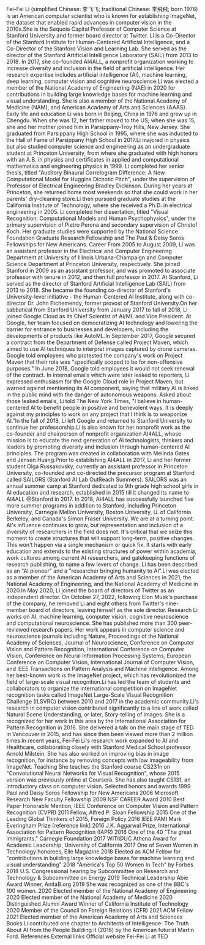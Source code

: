 Fei-Fei Li (simplified Chinese: 李飞飞; traditional Chinese: 李飛飛;
born 1976) is an American computer scientist who is known for
establishing ImageNet, the dataset that enabled rapid advances in
computer vision in the 2010s.She is the Sequoia Capital Professor of
Computer Science at Stanford University and former board director at
Twitter. Li is a Co-Director of the Stanford Institute for
Human-Centered Artificial Intelligence, and a Co-Director of the
Stanford Vision and Learning Lab. She served as the director of the
Stanford Artificial Intelligence Laboratory (SAIL) from 2013 to 2018. In
2017, she co-founded AI4ALL, a nonprofit organization working to
increase diversity and inclusion in the field of artificial
intelligence. Her research expertise includes artificial intelligence
(AI), machine learning, deep learning, computer vision and cognitive
neuroscience.Li was elected a member of the National Academy of
Engineering (NAE) in 2020 for contributions in building large knowledge
bases for machine learning and visual understanding. She is also a
member of the National Academy of Medicine (NAM), and American Academy
of Arts and Sciences (AAAS). Early life and education Li was born in
Beijing, China in 1976 and grew up in Chengdu. When she was 12, her
father moved to the US; when she was 15, she and her mother joined him
in Parsippany-Troy Hills, New Jersey. She graduated from Parsippany High
School in 1995, where she was inducted to the Hall of Fame of Parsippany
High School in 2017.Li majored in physics but also studied computer
science and engineering as an undergraduate student at Princeton
University, from where she graduated with high honors with an A.B. in
physics and certificates in applied and computational mathematics and
engineering physics in 1999. Li completed her senior thesis, titled
\"Auditory Binaural Correlogram Difference: A New Computational Model
for Huggins Dichotic Pitch\", under the supervision of Professor of
Electrical Engineering Bradley Dickinson. During her years at Princeton,
she returned home most weekends so that she could work in her parents\'
dry-cleaning store.Li then pursued graduate studies at the California
Institute of Technology, where she received a Ph.D. in electrical
engineering in 2005. Li completed her dissertation, titled \"Visual
Recognition: Computational Models and Human Psychophysics\", under the
primary supervision of Pietro Perona and secondary supervision of
Christof Koch. Her graduate studies were supported by the National
Science Foundation Graduate Research Fellowship and The Paul & Daisy
Soros Fellowships for New Americans. Career From 2005 to August 2009, Li
was an assistant professor in the Electrical and Computer Engineering
Department at University of Illinois Urbana-Champaign and Computer
Science Department at Princeton University, respectively. She joined
Stanford in 2009 as an assistant professor, and was promoted to
associate professor with tenure in 2012, and then full professor in
2017. At Stanford, Li served as the director of Stanford Artificial
Intelligence Lab (SAIL) from 2013 to 2018. She became the founding
co-director of Stanford\'s University-level initiative - the
Human-Centered AI Institute, along with co-director Dr. John Etchemendy,
former provost of Stanford University.On her sabbatical from Stanford
University from January 2017 to fall of 2018, Li joined Google Cloud as
its Chief Scientist of AI/ML and Vice President. At Google, her team
focused on democratizing AI technology and lowering the barrier for
entrance to businesses and developers, including the developments of
products like AutoML.In September 2017, Google secured a contract from
the Department of Defense called Project Maven, which aimed to use AI
techniques to interpret images captured by drone cameras. Google told
employees who protested the company\'s work on Project Maven that their
role was \"specifically scoped to be for non-offensive purposes.\" In
June 2018, Google told employees it would not seek renewal of the
contract. In internal emails which were later leaked to reporters, Li
expressed enthusiasm for the Google Cloud role in Project Maven, but
warned against mentioning its AI component, saying that military AI is
linked in the public mind with the danger of autonomous weapons. Asked
about those leaked emails, Li told The New York Times, \"I believe in
human-centered AI to benefit people in positive and benevolent ways. It
is deeply against my principles to work on any project that I think is
to weaponize AI.\"In the fall of 2018, Li left Google and returned to
Stanford University to continue her professorship.Li is also known for
her nonprofit work as the co-founder and chairperson of nonprofit
organization AI4ALL, whose mission is to educate the next generation of
AI technologists, thinkers and leaders by promoting diversity and
inclusion through human-centered AI principles. The program was created
in collaboration with Melinda Gates and Jensen Huang.Prior to
establishing AI4ALL in 2017, Li and her former student Olga Russakovsky,
currently an assistant professor in Princeton University, co-founded and
co-directed the precursor program at Stanford called SAILORS (Stanford
AI Lab OutReach Summers). SAILORS was an annual summer camp at Stanford
dedicated to 9th grade high school girls in AI education and research,
established in 2015 till it changed its name to AI4ALL \@Stanford in
2017. In 2018, AI4ALL has successfully launched five more summer
programs in addition to Stanford, including Princeton University,
Carnegie Mellon University, Boston University, U. of California
Berkeley, and Canada\'s Simon Fraser University. We are at a turning
point. AI's influence continues to grow, but representation and
inclusion of a diversity of researchers in the field does not. It's
critical that we seize this moment to create structures that will
support long-term, positive changes. This won't happen via a single
mechanism or quick fix. It starts with early education and extends to
the existing structures of power within academia, work cultures among
current AI researchers, and gatekeeping functions of research
publishing, to name a few levers of change. Li has been described as an
\"AI pioneer\" and a \"researcher bringing humanity to AI\".Li was
elected as a member of the American Academy of Arts and Sciences in
2021, the National Academy of Engineering, and the National Academy of
Medicine in 2020.In May 2020, Li joined the board of directors of
Twitter as an independent director. On October 27, 2022, following Elon
Musk's purchase of the company, he removed Li and eight others from
Twitter\'s nine-member board of directors, leaving himself as the sole
director. Research Li works on AI, machine learning, computer vision,
cognitive neuroscience and computational neuroscience. She has published
more than 300 peer-reviewed research papers. Her work appears in
computer science and neuroscience journals including Nature, Proceedings
of the National Academy of Sciences, Journal of Neuroscience, Conference
on Computer Vision and Pattern Recognition, International Conference on
Computer Vision, Conference on Neural Information Processing Systems,
European Conference on Computer Vision, International Journal of
Computer Vision, and IEEE Transactions on Pattern Analysis and Machine
Intelligence. Among her best-known work is the ImageNet project, which
has revolutionized the field of large-scale visual recognition.Li has
led the team of students and collaborators to organize the international
competition on ImageNet recognition tasks called ImageNet Large-Scale
Visual Recognition Challenge (ILSVRC) between 2010 and 2017 in the
academic community.Li\'s research in computer vision contributed
significantly to a line of work called Natural Scene Understanding, or
later, Story-telling of images. She is a recognized for her work in this
area by the International Association for Pattern Recognition in 2016.
She delivered a talk on the main stage of TED in Vancouver in 2015, and
has since then been viewed more than 2 million times.In recent years,
Fei-Fei Li\'s research work expanded to AI and Healthcare, collaborating
closely with Stanford Medical School professor Arnold Milstein. She has
also worked on improving bias in image recognition, for instance by
removing concepts with low imageability from ImageNet. Teaching She
teaches the Stanford course CS231n on \"Convolutional Neural Networks
for Visual Recognition\", whose 2015 version was previously online at
Coursera. She has also taught CS131, an introductory class on computer
vision. Selected honors and awards 1999 Paul and Daisy Soros Fellowship
for New Americans 2006 Microsoft Research New Faculty Fellowship 2009
NSF CAREER Award 2010 Best Paper Honorable Mention, IEEE Conference on
Computer Vision and Pattern Recognition (CVPR) 2011 Fellow, Alfred P.
Sloan Fellowship 2015 One of the Leading Global Thinkers of 2015,
Foreign Policy 2016 IEEE PAMI Mark Everingham Prize \[reference link\]
2016 J.K. Aggarwal Prize, International Association for Pattern
Recognition (IAPR) 2016 One of the 40 "The great immigrants," Carnegie
Foundation 2017 WITI@UC Athena Award for Academic Leadership, University
of California 2017 One of Seven Women in Technology honorees, Elle
Magazine 2018 Elected as ACM Fellow for \"contributions in building
large knowledge bases for machine learning and visual understanding\"
2018 \"America\'s Top 50 Women In Tech\" by Forbes 2018 U.S.
Congressional hearing by Subcommittee on Research and Technology &
Subcommittee on Energy 2019 Technical Leadership Abie Award Winner,
AnitaB.org 2019 She was recognized as one of the BBC\'s 100 women. 2020
Elected member of the National Academy of Engineering 2020 Elected
member of the National Academy of Medicine 2020 Distinguished Alumni
Award Winner of California Institute of Technology 2020 Member of the
Council on Foreign Relations (CFR) 2021 ACM Fellow 2021 Elected member
of the American Academy of Arts and Sciences Books Li contributed one
chapter to Architects of Intelligence: The Truth About AI from the
People Building it (2018) by the American futurist Martin Ford.
References External links Official website Fei-Fei Li at TED
